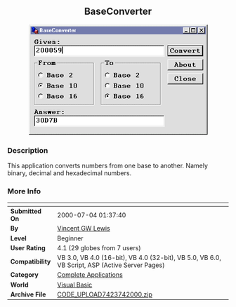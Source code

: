 ﻿<div align="center">

## BaseConverter

<img src="PIC200074229422394.gif">
</div>

### Description

This application converts numbers from one base to another. Namely binary, decimal and hexadecimal numbers.
 
### More Info
 


<span>             |<span>
---                |---
**Submitted On**   |2000-07-04 01:37:40
**By**             |[Vincent GW Lewis](https://github.com/Planet-Source-Code/PSCIndex/blob/master/ByAuthor/vincent-gw-lewis.md)
**Level**          |Beginner
**User Rating**    |4.1 (29 globes from 7 users)
**Compatibility**  |VB 3\.0, VB 4\.0 \(16\-bit\), VB 4\.0 \(32\-bit\), VB 5\.0, VB 6\.0, VB Script, ASP \(Active Server Pages\) 
**Category**       |[Complete Applications](https://github.com/Planet-Source-Code/PSCIndex/blob/master/ByCategory/complete-applications__1-27.md)
**World**          |[Visual Basic](https://github.com/Planet-Source-Code/PSCIndex/blob/master/ByWorld/visual-basic.md)
**Archive File**   |[CODE\_UPLOAD7423742000\.zip](https://github.com/Planet-Source-Code/vincent-gw-lewis-baseconverter__1-9491/archive/master.zip)








